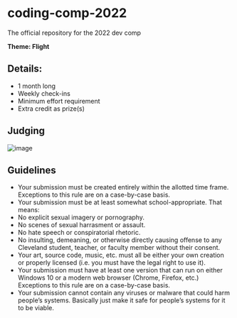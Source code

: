 # coding-comp-2022

The official repository for the 2022 dev comp

**Theme: Flight**

## Details:
- 1 month long
- Weekly check-ins 
- Minimum effort requirement
- Extra credit as prize(s)

## Judging
![image](https://user-images.githubusercontent.com/67205657/158932958-f985d93a-1e1f-42fe-b92b-42e48b37e16b.png)

## Guidelines
- Your submission must be created entirely within the allotted time frame. Exceptions to this rule are on a case-by-case basis.
- Your submission must be at least somewhat school-appropriate. That means:
- No explicit sexual imagery or pornography.
- No scenes of sexual harrasment or assault.
- No hate speech or conspiratorial rhetoric.
- No insulting, demeaning, or otherwise directly causing offense to any Cleveland student, teacher, or faculty member without their consent.
- Your art, source code, music, etc. must all be either your own creation or properly licensed (i.e. you must have the legal right to use it).
- Your submission must have at least one version that can run on either Windows 10 or a modern web browser (Chrome, Firefox, etc.) Exceptions to this rule are on a case-by-case basis.
- Your submission cannot contain any viruses or malware that could harm people’s systems. Basically just make it safe for people’s systems for it to be viable.
